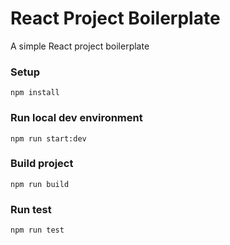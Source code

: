 # React Project Boilerplate

A simple React project boilerplate

### Setup

`npm install`

### Run local dev environment

`npm run start:dev`

### Build project

`npm run build`

### Run test

`npm run test`